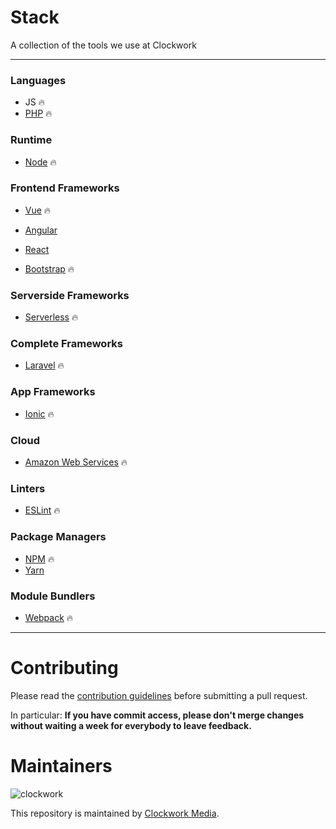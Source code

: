 # Stack

A collection of the tools we use at Clockwork

---

### Languages

- JS :fire:
- [PHP](http://php.net/manual/en/intro-whatis.php) :fire:

### Runtime

- [Node](https://nodejs.org/en/) :fire:

### Frontend Frameworks

- [Vue](https://vuejs.org/) :fire:
- [Angular](https://angular.io/)
- [React](https://facebook.github.io/react/)

- [Bootstrap](http://getbootstrap.com/) :fire:

### Serverside Frameworks

- [Serverless](https://serverless.com/) :fire:

### Complete Frameworks

- [Laravel](https://laravel.com/) :fire:

### App Frameworks

- [Ionic](https://ionicframework.com/) :fire:

### Cloud

- [Amazon Web Services](https://aws.amazon.com/) :fire:

### Linters

- [ESLint](http://eslint.org/) :fire:

### Package Managers

- [NPM](https://yarnpkg.com/) :fire:
- [Yarn](https://yarnpkg.com/)

### Module Bundlers

- [Webpack](https://webpack.github.io/) :fire:

---

Contributing
======

Please read the [contribution guidelines] before submitting a pull request.

In particular: <strong>If you have commit access, please don't merge changes without
waiting a week for everybody to leave feedback.</strong>

[contribution guidelines]: ../../../contributing

Maintainers
======

![clockwork](http://apps.clockworkmedia.co.za/github/assets/logos/logo.png)

This repository is maintained by [Clockwork Media](//www.clockworkmedia.co.za).

